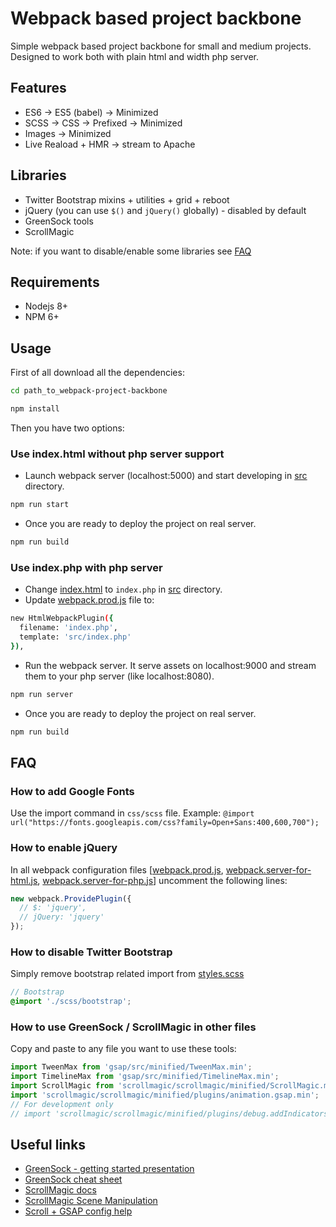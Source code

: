 # Webpack based project backbone

Simple webpack based project backbone for small and medium projects.
Designed to work both with plain html and width php server.

## Features

- ES6 -> ES5 (babel) -> Minimized
- SCSS -> CSS -> Prefixed -> Minimized
- Images -> Minimized
- Live Reaload + HMR -> stream to Apache

## Libraries

- Twitter Bootstrap mixins + utilities + grid + reboot
- jQuery (you can use `$()` and `jQuery()` globally) - disabled by default
- GreenSock tools
- ScrollMagic

Note: if you want to disable/enable some libraries see [FAQ](https://github.com/dmitriyaa/webpack-project-backbone#faq)

## Requirements

- Nodejs 8+
- NPM 6+

## Usage

First of all download all the dependencies:

```bash
cd path_to_webpack-project-backbone
```

```bash
npm install
```

Then you have two options:

### Use index.html without php server support

- Launch webpack server (localhost:5000) and start developing in [src](./src) directory.

```bash
npm run start
```

- Once you are ready to deploy the project on real server.

```bash
npm run build
```

### Use index.php with php server

- Change [index.html](./src/index.html) to `index.php` in [src](./src) directory.
- Update [webpack.prod.js](./webpack.prod.js) file to:

```bash
new HtmlWebpackPlugin({
  filename: 'index.php',
  template: 'src/index.php'
}),
```

- Run the webpack server. It serve assets on localhost:9000 and stream them to your php server (like localhost:8080).

```bash
npm run server
```

- Once you are ready to deploy the project on real server.

```bash
npm run build
```

## FAQ

### How to add Google Fonts

Use the import command in `css/scss` file.
Example: `@import url("https://fonts.googleapis.com/css?family=Open+Sans:400,600,700");`

### How to enable jQuery

In all webpack configuration files [[webpack.prod.js](./webpack.prod.js), [webpack.server-for-html.js](./webpack.server-for-html.js), [webpack.server-for-php.js](./webpack.server-for-php.js)] uncomment the following lines:

```js
new webpack.ProvidePlugin({
  // $: 'jquery',
  // jQuery: 'jquery'
});
```

### How to disable Twitter Bootstrap

Simply remove bootstrap related import from [styles.scss](./src/styles.scss)

```scss
// Bootstrap
@import './scss/bootstrap';
```

### How to use GreenSock / ScrollMagic in other files

Copy and paste to any file you want to use these tools:

```js
import TweenMax from 'gsap/src/minified/TweenMax.min';
import TimelineMax from 'gsap/src/minified/TimelineMax.min';
import ScrollMagic from 'scrollmagic/scrollmagic/minified/ScrollMagic.min';
import 'scrollmagic/scrollmagic/minified/plugins/animation.gsap.min';
// For development only
// import 'scrollmagic/scrollmagic/minified/plugins/debug.addIndicators.min';
```

## Useful links

- [GreenSock - getting started presentation](https://greensock.com/jump-start-js)
- [GreenSock cheat sheet](https://ihatetomatoes.net/greensock-cheat-sheet/)
- [ScrollMagic docs](https://github.com/janpaepke/ScrollMagic/wiki/Getting-Started-:-How-to-use-ScrollMagic)
- [ScrollMagic Scene Manipulation](http://scrollmagic.io/examples/basic/scene_manipulation.html)
- [Scroll + GSAP config help](https://www.grzegorowski.com/scrollmagic-setup-for-webpack-commonjs/)
